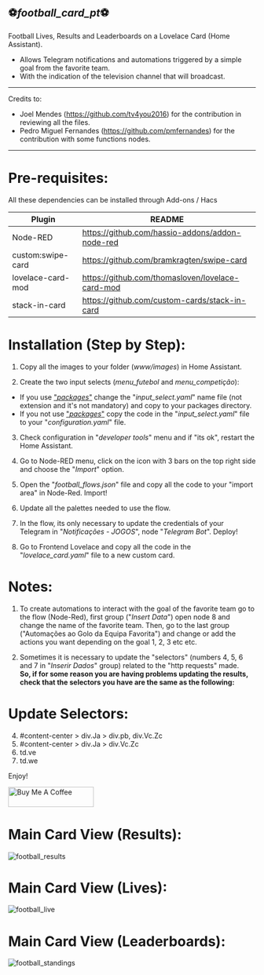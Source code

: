 ## ⚽_football_card_pt_⚽

Football Lives, Results and Leaderboards on a Lovelace Card (Home Assistant).
 - Allows Telegram notifications and automations triggered by a simple goal from the favorite team.<br>
 - With the indication of the television channel that will broadcast.

<hr>

Credits to:<br>
- Joel Mendes (https://github.com/tv4you2016) for the contribution in reviewing all the files.<br>
- Pedro Miguel Fernandes (https://github.com/pmfernandes) for the contribution with some functions nodes.

<hr>

# Pre-requisites:

All these dependencies can be installed through Add-ons / Hacs

| Plugin | README |
| ------ | ------ |
| Node-RED | https://github.com/hassio-addons/addon-node-red |
| custom:swipe-card | https://github.com/bramkragten/swipe-card |
| lovelace-card-mod | https://github.com/thomasloven/lovelace-card-mod |
| stack-in-card | https://github.com/custom-cards/stack-in-card |

# Installation (Step by Step):
1. Copy all the images to your folder (<i>www/images</i>) in Home Assistant.<p>
2. Create the two input selects (<i>menu_futebol</i> and <i>menu_competição</i>):
- If you use <a href="https://www.home-assistant.io/docs/configuration/packages/">"<i>packages</i>"</a> change the "<i>input_select.yaml</i>" name file (not extension and it's not mandatory) and copy to your packages directory.<br>
- If you not use <a href="https://www.home-assistant.io/docs/configuration/packages/">"<i>packages</i>"</a> copy the code in the "<i>input_select.yaml</i>" file to your "<i>configuration.yaml</i>" file.<p>
3. Check configuration in "<i>developer tools</i>" menu and if "its ok", restart the Home Assistant.<p>
4. Go to Node-RED menu, click on the icon with 3 bars on the top right side and choose the "<i>Import</i>" option.<p>
5. Open the "<i>football_flows.json</i>" file and copy all the code to your "import area" in Node-Red. Import!<p>
6. Update all the palettes needed to use the flow.<p>
7. In the flow, its only necessary to update the credentials of your Telegram in "<i>Notificações - JOGOS</i>", node "<i>Telegram Bot</i>". Deploy!<p>
8. Go to Frontend Lovelace and copy all the code in the "<i>lovelace_card.yaml</i>" file to a new custom card.

# Notes:
1. To create automations to interact with the goal of the favorite team go to the flow (Node-Red), first group ("<i>Insert Data</i>") open node 8 and change the name of the favorite team. Then, go to the last group ("Automações ao Golo da Equipa Favorita") and change or add the actions you want depending on the goal 1, 2, 3 etc etc.<p>
2. Sometimes it is necessary to update the "selectors" (numbers 4, 5, 6 and 7 in "<i>Inserir Dados</i>" group) related to the "http requests" made.<br>
 <b>So, if for some reason you are having problems updating the results, check that the selectors you have are the same as the following:</b>

# Update Selectors:
4. #content-center > div.Ja > div.pb, div.Vc.Zc<br>
5. #content-center > div.Ja > div.Vc.Zc<br>
6. td.ve<br>
7. td.we

Enjoy!

<a href="https://www.buymeacoffee.com/PCardoso7" target="_blank"><img src="https://cdn.buymeacoffee.com/buttons/default-orange.png" alt="Buy Me A Coffee" height="41" width="174"></a>

# Main Card View (Results):
![football_results](https://user-images.githubusercontent.com/116345010/197203477-d9219fc9-8da0-44f0-96a8-dccffcc964f8.jpg)

# Main Card View (Lives):
![football_live](https://user-images.githubusercontent.com/116345010/197215915-1c9eb672-5cd0-4d77-8fcb-f80232b47e24.jpg)

# Main Card View (Leaderboards):
![football_standings](https://user-images.githubusercontent.com/116345010/197203818-abd633a4-2d1a-4e26-90a4-6441a04a6859.jpg)
